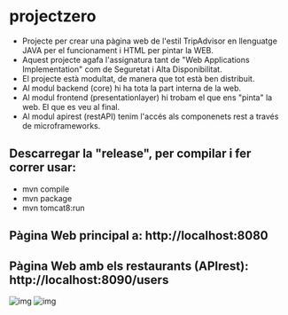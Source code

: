 # projectzero

- Projecte per crear una pàgina web de l'estil TripAdvisor en llenguatge JAVA per el funcionament i HTML per pintar la WEB. 
- Aquest projecte agafa l'assignatura tant de "Web Applications Implementation" com de Seguretat i Alta Disponibilitat.
- El projecte està modultat, de manera que tot està ben distribuit.
- Al modul backend (core) hi ha tota la part interna de la web.
- Al modul frontend (presentationlayer) hi trobam el que ens "pinta" la web. El que es veu al final.
- Al modul apirest (restAPI) tenim l'accés als componenets rest a través de microframeworks.

## Descarregar la "release", per compilar i fer correr usar:
- mvn compile
- mvn package
- mvn tomcat8:run

## Pàgina Web principal a: http://localhost:8080 
## Pàgina Web amb els restaurants (APIrest): http://localhost:8090/users  

![img](https://i.imgur.com/xSjozkZ.jpg)
![img](https://i.imgur.com/jtzVloJ.jpg)

